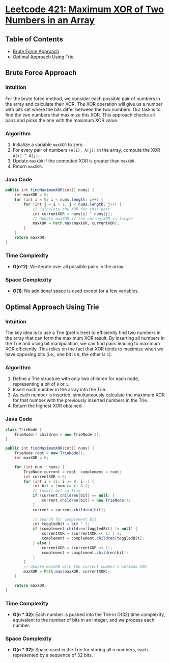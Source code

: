 # [Leetcode 421: Maximum XOR of Two Numbers in an Array](https://leetcode.com/problems/maximum-xor-of-two-numbers-in-an-array/)

## Table of Contents
- [Brute Force Approach](#brute-force-approach)
- [Optimal Approach Using Trie](#optimal-approach-using-trie)

## Brute Force Approach

### Intuition
For the brute force method, we consider each possible pair of numbers in the array and calculate their XOR. The XOR operation will give us a number with bits set where the bits differ between the two numbers. Our task is to find the two numbers that maximize this XOR. This approach checks all pairs and picks the one with the maximum XOR value.

### Algorithm
1. Initialize a variable `maxXOR` to zero.
2. For every pair of numbers `(A[i], A[j])` in the array, compute the XOR `A[i] ^ A[j]`.
3. Update `maxXOR` if the computed XOR is greater than `maxXOR`.
4. Return `maxXOR`.

### Java Code
```java
public int findMaximumXOR(int[] nums) {
    int maxXOR = 0;
    for (int i = 0; i < nums.length; i++) {
        for (int j = i + 1; j < nums.length; j++) {
            // Calculate the XOR for this pair
            int currentXOR = nums[i] ^ nums[j];
            // Update maxXOR if the currentXOR is larger
            maxXOR = Math.max(maxXOR, currentXOR);
        }
    }
    return maxXOR;
}
```

### Time Complexity
- **O(n^2)**: We iterate over all possible pairs in the array.
 
### Space Complexity
- **O(1)**: No additional space is used except for a few variables.

## Optimal Approach Using Trie

### Intuition
The key idea is to use a Trie (prefix tree) to efficiently find two numbers in the array that can form the maximum XOR result. By inserting all numbers in the Trie and using bit manipulation, we can find pairs leading to maximum XOR efficiently. This relies on the fact that XOR tends to maximize when we have opposing bits (i.e., one bit is `0`, the other is `1`).

### Algorithm
1. Define a Trie structure with only two children for each node, representing a bit of `0` or `1`.
2. Insert each number in the array into the Trie.
3. As each number is inserted, simultaneously calculate the maximum XOR for that number with the previously inserted numbers in the Trie.
4. Return the highest XOR obtained.

### Java Code
```java
class TrieNode {
    TrieNode[] children = new TrieNode[2];
}

public int findMaximumXOR(int[] nums) {
    TrieNode root = new TrieNode();
    int maxXOR = 0;

    for (int num : nums) {
        TrieNode current = root, complement = root;
        int currentXOR = 0;
        for (int i = 31; i >= 0; i--) {
            int bit = (num >> i) & 1;
            // Insert bit in Trie
            if (current.children[bit] == null) {
                current.children[bit] = new TrieNode();
            }
            current = current.children[bit];
            
            // Search for complement bit
            int toggledBit = bit ^ 1;
            if (complement.children[toggledBit] != null) {
                currentXOR = (currentXOR << 1) | 1;
                complement = complement.children[toggledBit];
            } else {
                currentXOR = (currentXOR << 1);
                complement = complement.children[bit];
            }
        }
        // Update maxXOR with the current number's optimum XOR
        maxXOR = Math.max(maxXOR, currentXOR);
    }

    return maxXOR;
}
```

### Time Complexity
- **O(n * 32)**: Each number is pushed into the Trie in O(32) time complexity, equivalent to the number of bits in an integer, and we process each number.

### Space Complexity
- **O(n * 32)**: Space used in the Trie for storing all n numbers, each represented by a sequence of 32 bits.


